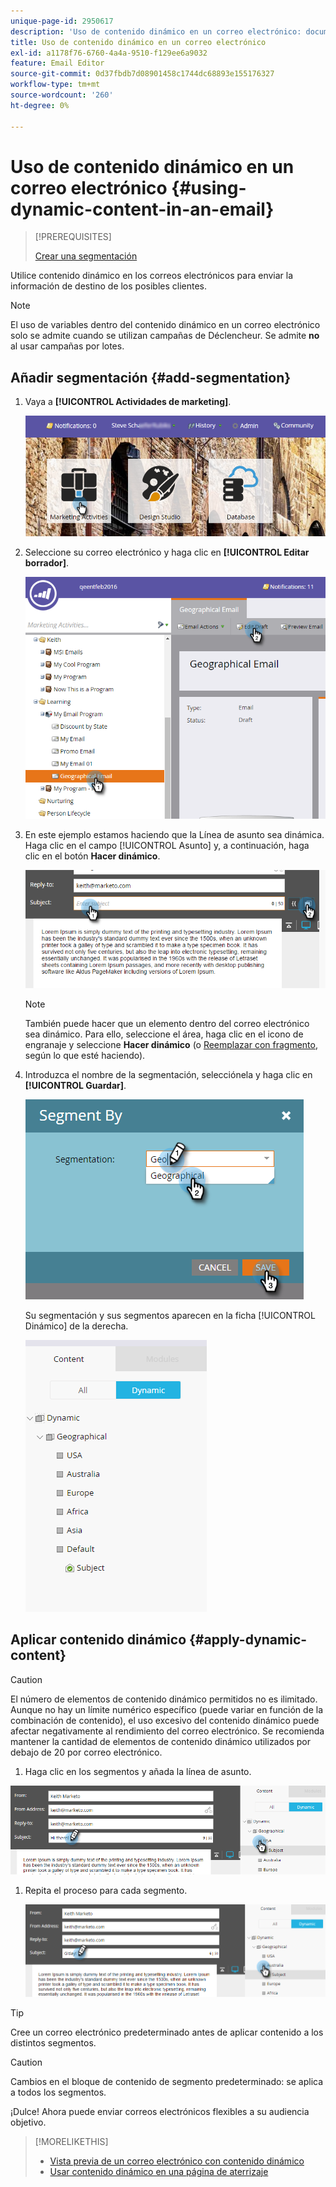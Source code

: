 ```yaml
---
unique-page-id: 2950617
description: 'Uso de contenido dinámico en un correo electrónico: documentos de Marketo, documentación del producto'
title: Uso de contenido dinámico en un correo electrónico
exl-id: a1178f76-6760-4a4a-9510-f129ee6a9032
feature: Email Editor
source-git-commit: 0d37fbdb7d08901458c1744dc68893e155176327
workflow-type: tm+mt
source-wordcount: '260'
ht-degree: 0%

---
```


# Uso de contenido dinámico en un correo electrónico {#using-dynamic-content-in-an-email}

>[!PREREQUISITES]
>
>[Crear una segmentación](/help/marketo/product-docs/personalization/segmentation-and-snippets/segmentation/create-a-segmentation.md)

Utilice contenido dinámico en los correos electrónicos para enviar la información de destino de los posibles clientes.

>[!NOTE]
>
>El uso de variables dentro del contenido dinámico en un correo electrónico solo se admite cuando se utilizan campañas de Déclencheur. Se admite **no** al usar campañas por lotes.

## Añadir segmentación {#add-segmentation}

1. Vaya a **[!UICONTROL Actividades de marketing]**.

   ![](assets/login-marketing-activities.png)

1. Seleccione su correo electrónico y haga clic en **[!UICONTROL Editar borrador]**.

   ![](assets/1.2.png)

1. En este ejemplo estamos haciendo que la Línea de asunto sea dinámica. Haga clic en el campo [!UICONTROL Asunto] y, a continuación, haga clic en el botón **Hacer dinámico**.

   ![](assets/1.3.png)

   >[!NOTE]
   >
   >También puede hacer que un elemento dentro del correo electrónico sea dinámico. Para ello, seleccione el área, haga clic en el icono de engranaje y seleccione **Hacer dinámico** (o [Reemplazar con fragmento](/help/marketo/product-docs/personalization/segmentation-and-snippets/snippets/create-a-snippet.md), según lo que esté haciendo).

1. Introduzca el nombre de la segmentación, selecciónela y haga clic en **[!UICONTROL Guardar]**.

   ![](assets/1.4.png)

   Su segmentación y sus segmentos aparecen en la ficha [!UICONTROL Dinámico] de la derecha.

   ![](assets/1.5.png)

## Aplicar contenido dinámico {#apply-dynamic-content}

>[!CAUTION]
>
>El número de elementos de contenido dinámico permitidos no es ilimitado. Aunque no hay un límite numérico específico (puede variar en función de la combinación de contenido), el uso excesivo del contenido dinámico puede afectar negativamente al rendimiento del correo electrónico. Se recomienda mantener la cantidad de elementos de contenido dinámico utilizados por debajo de 20 por correo electrónico.

1. Haga clic en los segmentos y añada la línea de asunto.

![](assets/2.1.png)

1. Repita el proceso para cada segmento.

   ![](assets/2.2.png)

>[!TIP]
>
>Cree un correo electrónico predeterminado antes de aplicar contenido a los distintos segmentos.

>[!CAUTION]
>
>Cambios en el bloque de contenido de segmento predeterminado: se aplica a todos los segmentos.

¡Dulce! Ahora puede enviar correos electrónicos flexibles a su audiencia objetivo.

>[!MORELIKETHIS]
>
>* [Vista previa de un correo electrónico con contenido dinámico](/help/marketo/product-docs/email-marketing/general/functions-in-the-editor/preview-an-email-with-dynamic-content.md)
>* [Usar contenido dinámico en una página de aterrizaje](/help/marketo/product-docs/demand-generation/landing-pages/free-form-landing-pages/use-dynamic-content-in-a-free-form-landing-page.md)
